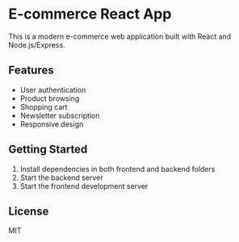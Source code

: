 # E-commerce React App

This is a modern e-commerce web application built with React and Node.js/Express.

## Features
- User authentication
- Product browsing
- Shopping cart
- Newsletter subscription
- Responsive design

## Getting Started

1. Install dependencies in both frontend and backend folders
2. Start the backend server
3. Start the frontend development server

## License
MIT
